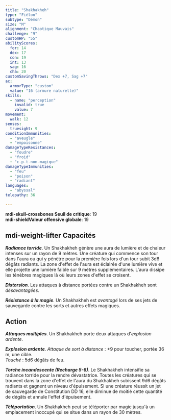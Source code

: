 ```yaml
---
title: "Shakhakheh"
type: "Fiélon"
subtype: "Démon"
size: "M"
alignment: "Chaotique Mauvais"
challenge: "9"
customHP: "55"
abilityScores:
  for: 14
  dex: 17
  con: 19
  int: 13
  sag: 16
  cha: 20
customSavingThrows: "Dex +7, Sag +7"
ac:
  armorType: "custom"
  value: "16 (armure naturelle)"
skills:
  - name: "perception"
    invalid: true
    value: 7
movement:
  walk: 12
senses:
  truesight: 9
conditionImmunities:
  - "aveugle"
  - "empoisonne"
damageTypeResistances:
  - "foudre"
  - "froid"
  - "c-p-t-non-magique"
damageTypeImmunities:
  - "feu"
  - "poison"
  - "radiant"
languages:
  - "abyssal"
telepathy: 36

---
```

**<v-icon>mdi-skull-crossbones</v-icon> Seuil de critique**: 19            
**<v-icon>mdi-shield</v-icon>Valeur offensive globale**: 19     
## <v-icon>mdi-weight-lifter</v-icon> Capacités
_**Radiance torride**_. Un Shakhakheh génère une aura de lumière et de chaleur intenses sur un rayon de 9 mètres. Une créature qui commence son tour dans l'aura ou qui y pénètre pour la première fois lors d'un tour subit 3d6 dégâts radiants. La zone d'effet de l'aura est éclairée d'une lumière vive et elle projette une lumière faible sur 9 mètres supplémentaires. L'aura dissipe les ténèbres magiques là où leurs zones d'effet se croisent.

_**Distorsion**_. Les attaques à distance portées contre un Shakhakheh sont _désavantagées_.

_**Résistance à la magie**_. Un Shakhakheh est _avantagé_ lors de ses jets de sauvegarde contre les sorts et autres effets magiques.

## Action
_**Attaques multiples**_. Un Shakhakheh porte deux attaques d'_explosion ardente_.

_**Explosion ardente**_. _Attaque de sort à distance_ : +9 pour toucher, portée 36 m, une cible.  
_Touché_ : 5d6 dégâts de feu.

_**Torche incandescente (Recharge 5-6)**_. Le Shakhakheh intensifie sa radiance torride pour la rendre dévastatrice. Toutes les créatures qui se trouvent dans la zone d'effet de l'aura du Shakhakheh subissent 9d6 dégâts radiants et gagnent un niveau d'épuisement. Si une créature réussit un jet de sauvegarde de Constitution DD 16, elle diminue de moitié cette quantité de dégâts et annule l'effet d'épuisement.

_**Téléportation**_. Un Shakhakheh peut se téléporter par magie jusqu'à un emplacement inoccupé qui se situe dans un rayon de 30 mètres.
